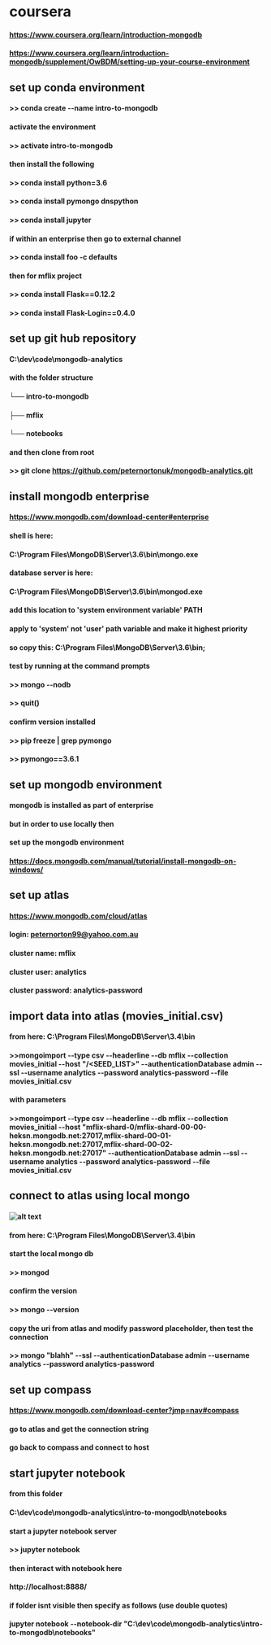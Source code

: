 # coursera
#### https://www.coursera.org/learn/introduction-mongodb
#### https://www.coursera.org/learn/introduction-mongodb/supplement/OwBDM/setting-up-your-course-environment

## set up conda environment
#### >> conda create --name intro-to-mongodb
#### activate the environment
#### >> activate intro-to-mongodb
#### then install the following
#### >> conda install python=3.6
#### >> conda install pymongo dnspython
#### >> conda install jupyter
#### if within an enterprise then go to external channel
#### >> conda install foo -c defaults
#### then for mflix project
#### >> conda install Flask==0.12.2
#### >> conda install Flask-Login==0.4.0

## set up git hub repository
#### C:\dev\code\mongodb-analytics
#### with the folder structure
####     └── intro-to-mongodb
####        ├── mflix
####        └── notebooks
#### and then clone from root
#### >> git clone https://github.com/peternortonuk/mongodb-analytics.git

## install mongodb enterprise
#### https://www.mongodb.com/download-center#enterprise
#### shell is here:
#### C:\Program Files\MongoDB\Server\3.6\bin\mongo.exe
#### database server is here:
#### C:\Program Files\MongoDB\Server\3.6\bin\mongod.exe
#### add this location to 'system environment variable' PATH 
#### apply to 'system' not 'user' path variable and make it highest priority
#### so copy this: C:\Program Files\MongoDB\Server\3.6\bin;
#### test by running at the command prompts
#### >> mongo --nodb
#### >> quit()
#### confirm version installed
#### >> pip freeze | grep pymongo
#### >> pymongo==3.6.1

## set up mongodb environment
#### mongodb is installed as part of enterprise
#### but in order to use locally then
#### set up the mongodb environment
#### https://docs.mongodb.com/manual/tutorial/install-mongodb-on-windows/

## set up atlas
#### https://www.mongodb.com/cloud/atlas
#### login: peternorton99@yahoo.com.au
#### cluster name: mflix
#### cluster user: analytics
#### cluster password: analytics-password

## import data into atlas (movies_initial.csv)
#### from here: C:\Program Files\MongoDB\Server\3.4\bin
#### >>mongoimport --type csv --headerline --db mflix --collection movies_initial --host "<CLUSTER>/<SEED_LIST>" --authenticationDatabase admin --ssl --username analytics --password analytics-password --file movies_initial.csv
#### with parameters
#### >>mongoimport --type csv --headerline --db mflix --collection movies_initial --host "mflix-shard-0/mflix-shard-00-00-heksn.mongodb.net:27017,mflix-shard-00-01-heksn.mongodb.net:27017,mflix-shard-00-02-heksn.mongodb.net:27017" --authenticationDatabase admin --ssl --username analytics --password analytics-password --file movies_initial.csv

## connect to atlas using local mongo
#### ![alt text](https://github.com/peternortonuk/mongodb-analytics/blob/master/mongodb.JPG)
#### from here: C:\Program Files\MongoDB\Server\3.4\bin
#### start the local mongo db
#### >> mongod
#### confirm the version
#### >> mongo --version
#### copy the uri from atlas and modify password placeholder, then test the connection
#### >> mongo "blahh" --ssl --authenticationDatabase admin --username analytics --password analytics-password

## set up compass
#### https://www.mongodb.com/download-center?jmp=nav#compass
#### go to atlas and get the connection string
#### go back to compass and connect to host

## start jupyter notebook
#### from this folder
#### C:\dev\code\mongodb-analytics\intro-to-mongodb\notebooks
#### start a jupyter notebook server
#### >> jupyter notebook
#### then interact with notebook here
#### http://localhost:8888/
#### if folder isnt visible then specify as follows (use double quotes)
#### jupyter notebook --notebook-dir "C:\dev\code\mongodb-analytics\intro-to-mongodb\notebooks"

